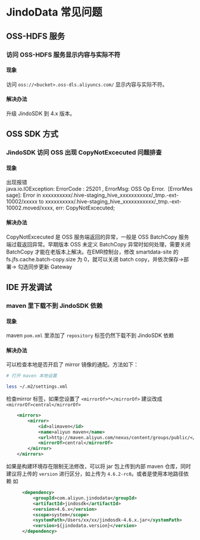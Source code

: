 # JindoData 常见问题

## OSS-HDFS 服务

### 访问 OSS-HDFS 服务显示内容与实际不符

#### 现象
访问 `oss://<bucket>.oss-dls.aliyuncs.com/` 显示内容与实际不符。

#### 解决办法
升级 JindoSDK 到 4.x 版本。

## OSS SDK 方式

### JindoSDK 访问 OSS 出现 CopyNotExcecuted 问题排查

#### 现象
出现报错
java.io.IOException: ErrorCode : 25201 , ErrorMsg: OSS Op Error.  [ErrorMessage]: Error in xxxxxxxxxx/.hive-staging_hive_xxxxxxxxxxx/_tmp.-ext-10002/xxxxx to xxxxxxxxxx/.hive-staging_hive_xxxxxxxxxxx/_tmp.-ext-10002.moved/xxxx, err: CopyNotExcecuted;

#### 解决办法

CopyNotExcecuted 是 OSS 服务端返回的异常，一般是 OSS BatchCopy 服务端过载返回异常。早期版本 OSS  未定义 BatchCopy 异常时如何处理，需要关闭 BatchCopy 才能在老版本上解决。在EMR控制台，修改 smartdata-site 的 fs.jfs.cache.batch-copy.size 为 0，就可以关闭 batch copy，并依次保存->部署-> 勾选同步更新 Gateway


## IDE 开发调试

### maven 里下载不到 JindoSDK 依赖

#### 现象

maven `pom.xml` 里添加了 `repository` 标签仍然下载不到 JindoSDK 依赖

#### 解决办法
可以检查本地是否开启了 mirror 镜像的通配。方法如下：

````bash
# 打开 maven 本地设置

less ~/.m2/settings.xml 
````

检查mirror 标签，如果您设置了 `<mirrorOf>*</mirrorOf>` 建议改成 `<mirrorOf>central</mirrorOf>`

````xml
    <mirrors>
        <mirror>
            <id>alimaven</id>
            <name>aliyun maven</name>
            <url>http://maven.aliyun.com/nexus/content/groups/public/</url>
            <mirrorOf>central</mirrorOf>
        </mirror>
    </mirrors>
````

如果是构建环境存在限制无法修改，可以将 jar 包上传到内部 maven 仓库，同时建议将上传的 `version` 进行区分，如上传为 `4.6.2-rc0`。或者是使用本地路径依赖
如

````xml
      <dependency>
          <groupId>com.aliyun.jindodata</groupId>
          <artifactId>jindosdk</artifactId>
          <version>4.6.x</version>
          <scope>system</scope>
          <systemPath>/Users/xx/xx/jindosdk-4.6.x.jar</systemPath>
          <version>${jindodata.version}</version>
      </dependency>
````

